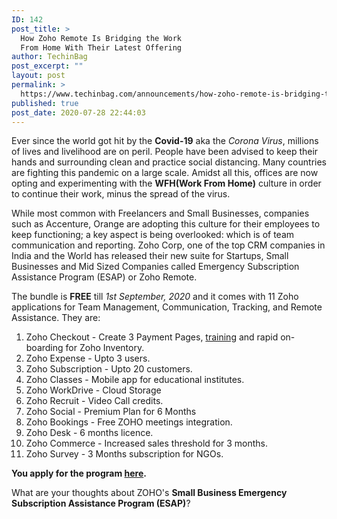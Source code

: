 ```yaml
---
ID: 142
post_title: >
  How Zoho Remote Is Bridging the Work
  From Home With Their Latest Offering
author: TechinBag
post_excerpt: ""
layout: post
permalink: >
  https://www.techinbag.com/announcements/how-zoho-remote-is-bridging-the-work-from-home-with-their-latest-offering/
published: true
post_date: 2020-07-28 22:44:03
---
```

Ever since the world got hit by the <strong>Covid-19</strong> aka the <em>Corona Virus</em>, millions of lives and livelihood are on peril. People have been advised to keep their hands and surrounding clean and practice social distancing. Many countries are fighting this pandemic on a large scale. Amidst all this, offices are now opting and experimenting with the <strong>WFH(Work From Home)</strong> culture in order to continue their work, minus the spread of the virus.

While most common with Freelancers and Small Businesses, companies such as Accenture, Orange are adopting this culture for their employees to keep functioning; a key aspect is being overlooked: which is of team communication and reporting. Zoho Corp, one of the top CRM companies in India and the World has released their new suite for Startups, Small Businesses and Mid Sized Companies called Emergency Subscription Assistance Program (ESAP) or Zoho Remote.

The bundle is <strong>FREE</strong> till <em>1st September, 2020</em> and it comes with 11 Zoho applications for Team Management, Communication, Tracking, and Remote Assistance. They are:
<ol>
 	<li>Zoho Checkout - Create 3 Payment Pages, <a href="https://help.zoho.com/portal/en/community/zoho-inventory/community-learning-series">training</a> and rapid on-boarding for Zoho Inventory.</li>
 	<li>Zoho Expense - Upto 3 users.</li>
 	<li>Zoho Subscription - Upto 20 customers.</li>
 	<li>Zoho Classes - Mobile app for educational institutes.</li>
 	<li>Zoho WorkDrive - Cloud Storage</li>
 	<li>Zoho Recruit - Video Call credits.</li>
 	<li>Zoho Social - Premium Plan for 6 Months</li>
 	<li>Zoho Bookings - Free ZOHO meetings integration.</li>
 	<li>Zoho Desk - 6 months licence.</li>
 	<li>Zoho Commerce - Increased sales threshold for 3 months.</li>
 	<li>Zoho Survey - 3 Months subscription for NGOs.</li>
</ol>
<strong>You apply for the program <a href="https://www.zoho.com/esap/">here</a>.</strong>

What are your thoughts about ZOHO's <strong>Small Business Emergency Subscription Assistance Program (ESAP)</strong>?